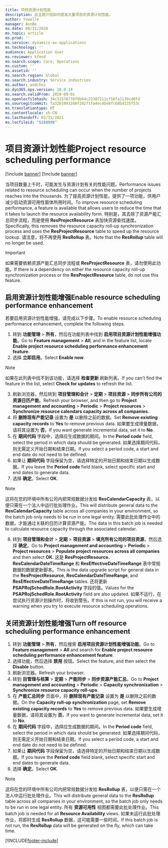 ```yaml
---
title: 项目资源计划性能
description: 此主题介绍如何提高大量项目的资源计划性能。
author: Yowelle
manager: AnnBe
ms.date: 08/31/2020
ms.topic: article
ms.prod: ''
ms.service: dynamics-ax-applications
ms.technology: ''
audience: Application User
ms.reviewer: kfend
ms.search.scope: Core, Operations
ms.custom: ''
ms.assetid: ''
ms.search.region: Global
ms.search.industry: Service industries
ms.author: andchoi
ms.dyn365.ops.version: 10.0.14
ms.search.validFrom: 2020-09-01
ms.openlocfilehash: 34c31570778f9b64c23387112cf56fa1139cd0fd
ms.sourcegitcommit: fa32b1893286f20271fa4ec4be8fc68bd135f53c
ms.translationtype: HT
ms.contentlocale: zh-CN
ms.lasthandoff: 02/15/2021
ms.locfileid: "5288998"
---
```

# <a name="project-resource-scheduling-performance"></a><span data-ttu-id="59c31-103">项目资源计划性能</span><span class="sxs-lookup"><span data-stu-id="59c31-103">Project resource scheduling performance</span></span>

[!include [banner](../includes/banner.md)]
[!include [banner](../includes/preview-banner.md)]


<span data-ttu-id="59c31-104">当项目数量上千时，可能发生与资源计划有关的性能问题。</span><span class="sxs-lookup"><span data-stu-id="59c31-104">Performance issues related to resource scheduling can occur when the number of projects reaches into the thousands.</span></span> <span data-ttu-id="59c31-105">为了提高资源计划性能，提供了一项功能，供用户减少启动资源可用性窗体所用时间。</span><span class="sxs-lookup"><span data-stu-id="59c31-105">To improve resource scheduling performance, a feature is available that allows users to reduce the time that it takes to launch the resource availability form.</span></span> <span data-ttu-id="59c31-106">特别是，其去除了资源产能汇总同步流程，而是使用 **ResProjectResource** 表加快资源查找速度。</span><span class="sxs-lookup"><span data-stu-id="59c31-106">Specifically, this removes the resource capacity roll-up synchronization process and uses the **ResProjectResource** table to speed up the resource lookup.</span></span> <span data-ttu-id="59c31-107">请注意，将不再使用 **ResRollup** 表。</span><span class="sxs-lookup"><span data-stu-id="59c31-107">Note that the **ResRollup** table will no longer be used.</span></span>

> [!IMPORTANT]
> <span data-ttu-id="59c31-108">如果需要依赖资源产能汇总同步流程或 **ResProjectResource** 表，请勿使用此功能。</span><span class="sxs-lookup"><span data-stu-id="59c31-108">If there is a dependency on either the resource capacity roll-up synchronization process or the **ResProjectResource** table, do not use this feature.</span></span>

## <a name="enable-resource-scheduling-performance-enhancement"></a><span data-ttu-id="59c31-109">启用资源计划性能增强</span><span class="sxs-lookup"><span data-stu-id="59c31-109">Enable resource scheduling performance enhancement</span></span>
<span data-ttu-id="59c31-110">若要启用资源计划性能增强，请完成以下步骤。</span><span class="sxs-lookup"><span data-stu-id="59c31-110">To enable resource scheduling performance enhancement, complete the following steps.</span></span>

1. <span data-ttu-id="59c31-111">转到 **功能管理** > **所有**，然后在功能列表中找到 **启用项目资源计划性能增强功能**。</span><span class="sxs-lookup"><span data-stu-id="59c31-111">Go to **Feature management** > **All**, and in the feature list, locate **Enable project resource scheduling performance enhancement feature**.</span></span>
2. <span data-ttu-id="59c31-112">选择 **立即启用**。</span><span class="sxs-lookup"><span data-stu-id="59c31-112">Select **Enable now**.</span></span>

> [!NOTE]
> <span data-ttu-id="59c31-113">如果在此列表中找不到该功能，请选择 **检查更新** 刷新列表。</span><span class="sxs-lookup"><span data-stu-id="59c31-113">If you can't find the feature in the list, select **Check for updates** to refresh the list.</span></span>

3. <span data-ttu-id="59c31-114">刷新浏览器，然后转到 **项目管理和会计** > **定期** > **项目资源** > **同步所有公司的资源日历产能**。</span><span class="sxs-lookup"><span data-stu-id="59c31-114">Refresh your browser, and then go to **Project management and accounting** > **Periodic** > **Project resources** > **Synchronize resource calendars capacity across all companies**.</span></span>
4. <span data-ttu-id="59c31-115">将 **删除现有产能记录** 设置为 **是** 以删除之前的数据。</span><span class="sxs-lookup"><span data-stu-id="59c31-115">Set **Remove existing capacity records** to **Yes** to remove previous data.</span></span> <span data-ttu-id="59c31-116">如果要生成增量数据，请将其设置为 **否**。</span><span class="sxs-lookup"><span data-stu-id="59c31-116">If you want generate incremental data, set it to **No**.</span></span>
5. <span data-ttu-id="59c31-117">在 **期间代码** 字段中，选择应生成数据的期间。</span><span class="sxs-lookup"><span data-stu-id="59c31-117">In the **Period code** field, select the period in which data should be generated.</span></span> <span data-ttu-id="59c31-118">如果选择期间代码，则无需定义开始日期和结束日期。</span><span class="sxs-lookup"><span data-stu-id="59c31-118">If you select a period code, a start and end date do not need to be defined.</span></span>
6. <span data-ttu-id="59c31-119">如果让 **期间代码** 字段保留为空，请选择特定的开始日期和结束日期以生成数据。</span><span class="sxs-lookup"><span data-stu-id="59c31-119">If you leave the **Period code** field blank, select specific start and end dates to generate data.</span></span>
7. <span data-ttu-id="59c31-120">选择 **确定**。</span><span class="sxs-lookup"><span data-stu-id="59c31-120">Select **OK**.</span></span>

 > [!NOTE]
 > <span data-ttu-id="59c31-121">这将在您的环境中所有公司内把常规数据分发给 **ResCalendarCapacity** 表，以便只需在一个法人中运行批处理作业。</span><span class="sxs-lookup"><span data-stu-id="59c31-121">This will distribute general data to the **ResCalendarCapacity** table across all companies in your environment, so the batch job only needs to be run in one legal entity.</span></span> <span data-ttu-id="59c31-122">需要此批处理作业中的数据，才能通过关联的日历计算资源产能。</span><span class="sxs-lookup"><span data-stu-id="59c31-122">The data in this batch job is needed to calculate resource capacity through the associated calendar.</span></span>

8. <span data-ttu-id="59c31-123">转到 **项目管理和会计** > **定期** > **项目资源** > **填充所有公司的项目资源**，然后选择 **确定**。</span><span class="sxs-lookup"><span data-stu-id="59c31-123">Go to **Project management and accounting** > **Periodic** > **Project resources** > **Populate project resources across all companies** and then select **OK**.</span></span> <span data-ttu-id="59c31-124">这是 **ResProjectResource**、**ResCalendarDateTimeRange** 和 **ResEffectiveDateTimeRange** 表中常规数据的数据更新脚本。</span><span class="sxs-lookup"><span data-stu-id="59c31-124">This is the data upgrade script for general data in the **ResProjectResource**, **ResCalendarDateTimeRange**, and **ResEffectiveDateTimeRange** tables.</span></span> <span data-ttu-id="59c31-125">还将更新 **PSAPRojSchedRole.RootActivity** 字段的值。</span><span class="sxs-lookup"><span data-stu-id="59c31-125">Values for the **PSAPRojSchedRole.RootActivity** field are also updated.</span></span> <span data-ttu-id="59c31-126">如果不运行，在尝试执行资源计划操作时，将收到警告。</span><span class="sxs-lookup"><span data-stu-id="59c31-126">If this is not run, you will receive a warning when you try to execute resource scheduling operations.</span></span>
 
## <a name="turn-off-resource-scheduling-performance-enhancement"></a><span data-ttu-id="59c31-127">关闭资源计划性能增强</span><span class="sxs-lookup"><span data-stu-id="59c31-127">Turn off resource scheduling performance enhancement</span></span>

1. <span data-ttu-id="59c31-128">转到 **功能管理** > **所有**，然后搜索 **启用项目资源计划性能增强功能**。</span><span class="sxs-lookup"><span data-stu-id="59c31-128">Go to **Feature management** > **All**  and search for **Enable project resource scheduling performance enhancement feature**.</span></span>
2. <span data-ttu-id="59c31-129">选择功能，然后选择 **禁用** 按钮。</span><span class="sxs-lookup"><span data-stu-id="59c31-129">Select the feature, and then select the **Disable** button.</span></span>
3. <span data-ttu-id="59c31-130">刷新浏览器。</span><span class="sxs-lookup"><span data-stu-id="59c31-130">Refresh your browser.</span></span>
4. <span data-ttu-id="59c31-131">转到 **目管理与核算** > **定期** > **产能同步** > **同步资源产能汇总**。</span><span class="sxs-lookup"><span data-stu-id="59c31-131">Go to **Project management and accounting** > **Periodic** > **Capacity synchronization** > **Synchronize resource capacity roll-ups**.</span></span>
5. <span data-ttu-id="59c31-132">在 **产能汇总同步** 页面中，将 **删除现有产能记录** 设置为 **是** 以删除之前的数据。</span><span class="sxs-lookup"><span data-stu-id="59c31-132">On the **Capacity roll-up synchronization** page, set **Remove existing capacity records** to **Yes** to remove previous data.</span></span> <span data-ttu-id="59c31-133">如果要生成增量数据，请将其设置为 **否**。</span><span class="sxs-lookup"><span data-stu-id="59c31-133">If you want to generate incremental data, set it to **No**.</span></span>
6. <span data-ttu-id="59c31-134">在 **期间代码** 字段中，选择应生成数据的期间。</span><span class="sxs-lookup"><span data-stu-id="59c31-134">In the **Period code** field, select the period in which data should be generated.</span></span> <span data-ttu-id="59c31-135">如果选择期间代码，则无需定义开始日期和结束日期。</span><span class="sxs-lookup"><span data-stu-id="59c31-135">If you select a period code, a start and end date do not need to be defined.</span></span>
7. <span data-ttu-id="59c31-136">如果让 **期间代码** 字段保留为空，请选择特定的开始日期和结束日期以生成数据。</span><span class="sxs-lookup"><span data-stu-id="59c31-136">If you leave the **Period code** field blank, select specific start and end dates to generate data.</span></span>
8. <span data-ttu-id="59c31-137">选择 **确定**。</span><span class="sxs-lookup"><span data-stu-id="59c31-137">Select **OK**.</span></span>

> [!NOTE]
> <span data-ttu-id="59c31-138">这将在您的环境中所有公司内把常规数据分发给 **ResRollup** 表，以便只需在一个法人中运行批处理作业。</span><span class="sxs-lookup"><span data-stu-id="59c31-138">This will distribute general data to the **ResRollup** table across all companies in your environment, so the batch job only needs to be run in one legal entity.</span></span> <span data-ttu-id="59c31-139">所有 **资源可用性** 视图都需要此批处理作业。</span><span class="sxs-lookup"><span data-stu-id="59c31-139">This batch job is needed for all **Resource Availability** views.</span></span> <span data-ttu-id="59c31-140">如果未运行此批处理作业，将即时生成 **ResRollup** 数据，这可能需要一些时间。</span><span class="sxs-lookup"><span data-stu-id="59c31-140">If this batch job is not run, the **ResRollup** data will be generated on the fly, which can take time.</span></span>


[!INCLUDE[footer-include](../includes/footer-banner.md)]